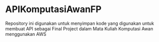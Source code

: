 # APIKomputasiAwanFP
Repository ini digunakan untuk menyimpan kode yang digunakan untuk membuat API sebagai Final Project dalam Mata Kuliah Komputasi Awan menggunakan AWS
